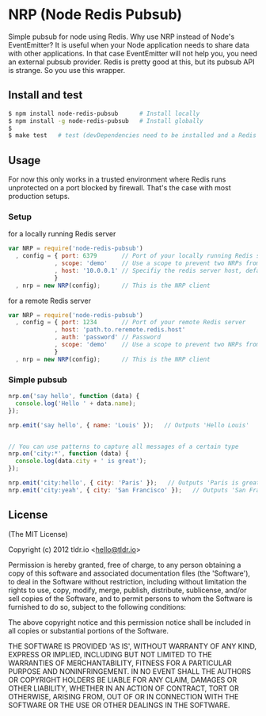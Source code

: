 NRP (Node Redis Pubsub)
=================

Simple pubsub for node using Redis. Why use NRP instead of Node's EventEmitter? It is useful when
your Node application needs to share data with other applications. In that case EventEmitter will not
help you, you need an external pubsub provider. Redis is pretty good at this, but its pubsub API
is strange. So you use this wrapper.

## Install and test
```bash
$ npm install node-redis-pubsub      # Install locally
$ npm install -g node-redis-pubsub   # Install globally
$ 
$ make test   # test (devDependencies need to be installed and a Redis server up)
```

## Usage
For now this only works in a trusted environment where Redis runs unprotected on a port blocked by firewall.
That's the case with most production setups.

### Setup
for a locally running Redis server

```javascript
var NRP = require('node-redis-pubsub')
  , config = { port: 6379       // Port of your locally running Redis server
             , scope: 'demo'    // Use a scope to prevent two NRPs from sharing messages
             , host: '10.0.0.1' // Specifiy the redis server host, defaults to 127.0.0.1
             }
  , nrp = new NRP(config);      // This is the NRP client
```

for a remote Redis server

```javascript
var NRP = require('node-redis-pubsub')
  , config = { port: 1234       // Port of your remote Redis server
             , host: 'path.to.reremote.redis.host'
             , auth: 'password' // Password 
             , scope: 'demo'    // Use a scope to prevent two NRPs from sharing messages
             }
  , nrp = new NRP(config);      // This is the NRP client
```

### Simple pubsub

```javascript
nrp.on('say hello', function (data) {
  console.log('Hello ' + data.name);
});

nrp.emit('say hello', { name: 'Louis' });   // Outputs 'Hello Louis'


// You can use patterns to capture all messages of a certain type
nrp.on('city:*', function (data) {
  console.log(data.city + ' is great');
});

nrp.emit('city:hello', { city: 'Paris' });   // Outputs 'Paris is great'
nrp.emit('city:yeah', { city: 'San Francisco' });   // Outputs 'San Francisco is great'
```


## License 

(The MIT License)

Copyright (c) 2012 tldr.io &lt;hello@tldr.io&gt;

Permission is hereby granted, free of charge, to any person obtaining
a copy of this software and associated documentation files (the
'Software'), to deal in the Software without restriction, including
without limitation the rights to use, copy, modify, merge, publish,
distribute, sublicense, and/or sell copies of the Software, and to
permit persons to whom the Software is furnished to do so, subject to
the following conditions:

The above copyright notice and this permission notice shall be
included in all copies or substantial portions of the Software.

THE SOFTWARE IS PROVIDED 'AS IS', WITHOUT WARRANTY OF ANY KIND,
EXPRESS OR IMPLIED, INCLUDING BUT NOT LIMITED TO THE WARRANTIES OF
MERCHANTABILITY, FITNESS FOR A PARTICULAR PURPOSE AND NONINFRINGEMENT.
IN NO EVENT SHALL THE AUTHORS OR COPYRIGHT HOLDERS BE LIABLE FOR ANY
CLAIM, DAMAGES OR OTHER LIABILITY, WHETHER IN AN ACTION OF CONTRACT,
TORT OR OTHERWISE, ARISING FROM, OUT OF OR IN CONNECTION WITH THE
SOFTWARE OR THE USE OR OTHER DEALINGS IN THE SOFTWARE.
